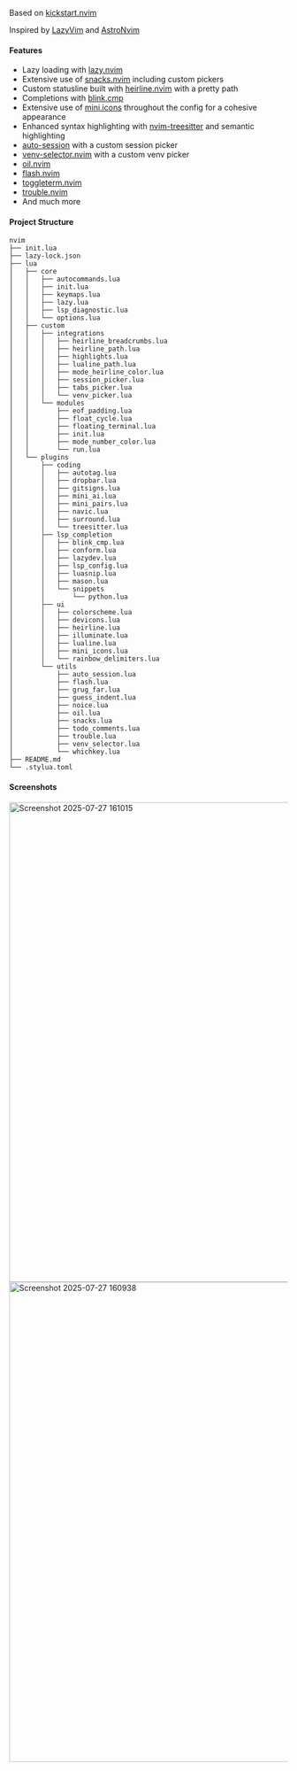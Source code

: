 Based on [kickstart.nvim](https://github.com/nvim-lua/kickstart.nvim)

Inspired by [LazyVim](https://github.com/LazyVim/LazyVim) and [AstroNvim](https://github.com/AstroNvim/AstroNvim)

#### Features

- Lazy loading with [lazy.nvim](https://github.com/folke/lazy.nvim)
- Extensive use of [snacks.nvim](https://github.com/folke/snacks.nvim) including custom pickers
- Custom statusline built with [heirline.nvim](https://github.com/rebelot/heirline.nvim) with a pretty path
- Completions with [blink.cmp](https://github.com/Saghen/blink.cmp)
- Extensive use of [mini.icons](https://github.com/echasnovski/mini.icons) throughout the config for a cohesive appearance 
- Enhanced syntax highlighting with [nvim-treesitter](https://github.com/nvim-treesitter/nvim-treesitter) and semantic highlighting
- [auto-session](https://github.com/rmagatti/auto-session) with a custom session picker
- [venv-selector.nvim](https://github.com/linux-cultist/venv-selector.nvim) with a custom venv picker
- [oil.nvim](https://github.com/stevearc/oil.nvim)
- [flash.nvim](https://github.com/folke/flash.nvim)
- [toggleterm.nvim](https://github.com/akinsho/toggleterm.nvim)
- [trouble.nvim](https://github.com/folke/trouble.nvim)
- And much more

#### Project Structure

```
nvim
├── init.lua
├── lazy-lock.json
├── lua
│   ├── core
│   │   ├── autocommands.lua
│   │   ├── init.lua
│   │   ├── keymaps.lua
│   │   ├── lazy.lua
│   │   ├── lsp_diagnostic.lua
│   │   └── options.lua
│   ├── custom
│   │   ├── integrations
│   │   │   ├── heirline_breadcrumbs.lua
│   │   │   ├── heirline_path.lua
│   │   │   ├── highlights.lua
│   │   │   ├── lualine_path.lua
│   │   │   ├── mode_heirline_color.lua
│   │   │   ├── session_picker.lua
│   │   │   ├── tabs_picker.lua
│   │   │   └── venv_picker.lua
│   │   └── modules
│   │       ├── eof_padding.lua
│   │       ├── float_cycle.lua
│   │       ├── floating_terminal.lua
│   │       ├── init.lua
│   │       ├── mode_number_color.lua
│   │       └── run.lua
│   └── plugins
│       ├── coding
│       │   ├── autotag.lua
│       │   ├── dropbar.lua
│       │   ├── gitsigns.lua
│       │   ├── mini_ai.lua
│       │   ├── mini_pairs.lua
│       │   ├── navic.lua
│       │   ├── surround.lua
│       │   └── treesitter.lua
│       ├── lsp_completion
│       │   ├── blink_cmp.lua
│       │   ├── conform.lua
│       │   ├── lazydev.lua
│       │   ├── lsp_config.lua
│       │   ├── luasnip.lua
│       │   ├── mason.lua
│       │   └── snippets
│       │       └── python.lua
│       ├── ui
│       │   ├── colorscheme.lua
│       │   ├── devicons.lua
│       │   ├── heirline.lua
│       │   ├── illuminate.lua
│       │   ├── lualine.lua
│       │   ├── mini_icons.lua
│       │   └── rainbow_delimiters.lua
│       └── utils
│           ├── auto_session.lua
│           ├── flash.lua
│           ├── grug_far.lua
│           ├── guess_indent.lua
│           ├── noice.lua
│           ├── oil.lua
│           ├── snacks.lua
│           ├── todo_comments.lua
│           ├── trouble.lua
│           ├── venv_selector.lua
│           └── whichkey.lua
├── README.md
└── .stylua.toml
```

#### Screenshots

<img width="1568" height="867" alt="Screenshot 2025-07-27 161015" src="https://github.com/user-attachments/assets/9806b303-44de-4ce1-9782-357875c3b32b" />
<img width="1568" height="867" alt="Screenshot 2025-07-27 160938" src="https://github.com/user-attachments/assets/2723c4d5-03ca-44fd-8dcb-7333b1263df8" />
